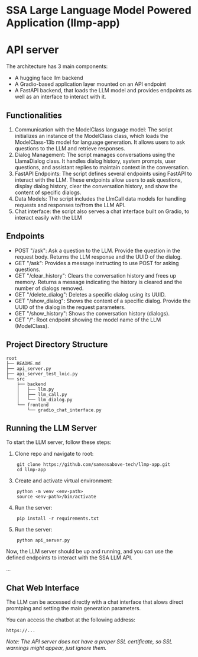 # SSA Large Language Model Powered Application (llmp-app)


# API server 

The architecture has 3 main components:
- A hugging face llm backend
- A Gradio-based application layer mounted on an API endpoint
- A FastAPI backend, that loads the LLM model and provides endpoints as well as an interface to interact with it.



## Functionalities

1. Communication with the ModelClass language model: The script initializes an instance of the ModelClass class, which loads the ModelClass-13b model for language generation. It allows users to ask questions to the LLM and retrieve responses.
2. Dialog Management: The script manages conversations using the LlamaDialog class. It handles dialog history, system prompts, user questions, and assistant replies to maintain context in the conversation.
3. FastAPI Endpoints: The script defines several endpoints using FastAPI to interact with the LLM. These endpoints allow users to ask questions, display dialog history, clear the conversation history, and show the content of specific dialogs.
4. Data Models: The script includes the LlmCall data models for handling requests and responses to/from the LLM API.
5. Chat interface: the script also serves a chat interface built on Gradio, to interact easily with the LLM 


## Endpoints

- POST "/ask": Ask a question to the LLM. Provide the question in the request body. Returns the LLM response and the UUID of the dialog.
- GET "/ask": Provides a message instructing to use POST for asking questions.
- GET "/clear_history": Clears the conversation history and frees up memory. Returns a message indicating the history is cleared and the number of dialogs removed.
- GET "/delete_dialog": Deletes a specific dialog using its UUID.
- GET "/show_dialog": Shows the content of a specific dialog. Provide the UUID of the dialog in the request parameters.
- GET "/show_history": Shows the conversation history (dialogs).
- GET "/": Root endpoint showing the model name of the LLM (ModelClass).


## Project Directory Structure 
```
root
├── README.md
├── api_server.py
├── api_server_test_loic.py
└── src
    ├── backend
    │   ├── llm.py
    │   ├── llm_call.py
    │   └── llm_dialog.py
    └── frontend
        └── gradio_chat_interface.py
```

## Running the LLM Server

To start the LLM server, follow these steps:

1. Clone repo and navigate to root:

```shell
    git clone https://github.com/sameasabove-tech/llmp-app.git
    cd llmp-app
```

3. Create and activate virtual environment:
```shell
    python -m venv <env-path>
    source <env-path>/bin/activate
```
4. Run the server:
```shell
    pip install -r requirements.txt
```
5. Run the server:
```shell
    python api_server.py
```

Now, the LLM server should be up and running, and you can use the defined endpoints to interact with the SSA LLM API.

...

## Chat Web Interface

The LLM can be accessed directly with a chat interface that alows direct promtping and setting the main generation parameters.

You can access the chatbot at the following address:
```
https://...
```
_Note: The API server does not have a proper SSL certificate, so SSL warnings might appear, just ignore them._